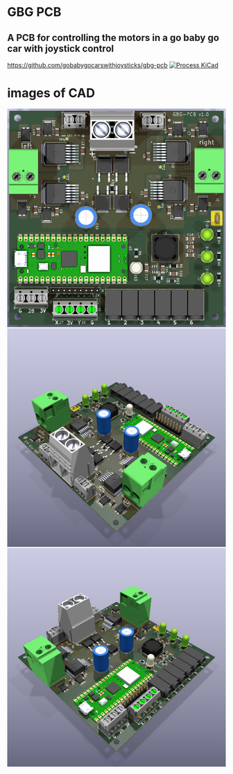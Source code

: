 # GBG PCB
## A PCB for controlling the motors in a go baby go car with joystick control 
https://github.com/gobabygocarswithjoysticks/gbg-pcb
[![Process KiCad](https://github.com/gobabygocarswithjoysticks/gbg-pcb/actions/workflows/process-kicad.yml/badge.svg?branch=main)](https://github.com/gobabygocarswithjoysticks/gbg-pcb/actions/workflows/process-kicad.yml)

# images of CAD

![topview](https://github.com/gobabygocarswithjoysticks/gbg-pcb/blob/main/kicad/renders/top.jpg)
![p1](https://github.com/gobabygocarswithjoysticks/gbg-pcb/blob/main/kicad/renders/perspective1.jpg)
![p2](https://github.com/gobabygocarswithjoysticks/gbg-pcb/blob/main/kicad/renders/perspective2.jpg)

